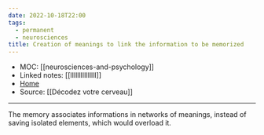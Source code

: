 ```yaml
---
date: 2022-10-18T22:00
tags:
  - permanent
  - neurosciences
title: Creation of meanings to link the information to be memorized
---
```

- MOC: [[neurosciences-and-psychology]]
- Linked notes: [[lIIlllIlIIllllI]]
- [Home](https://misudashi.ga/)
- Source: [[Décodez votre cerveau]]
----------
The memory associates informations in networks of meanings, instead of saving isolated elements, which would overload it.